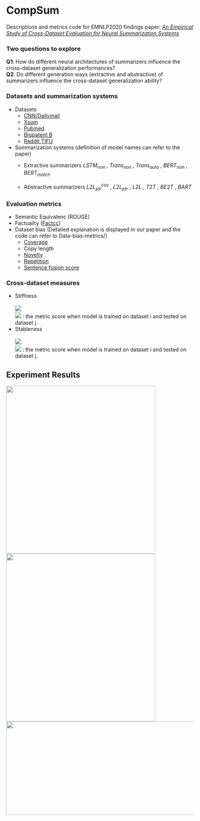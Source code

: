 # CompSum

Descriptions and metrics code for EMNLP2020 findings paper: *[An Empirical Study of Cross-Dataset Evaluation for Neural Summarization Systems]()*

### Two questions to explore
**Q1**: How do different neural architectures of summarizers influence the cross-dataset generalization performances?<br>
**Q2**: Do different generation ways (extractive and abstractive) of summarizers influence the cross-dataset generalization ability?

### Datasets and summarization systems
+ Datasets
  - [CNN/Dailymail](https://arxiv.org/pdf/1602.06023.pdf)
  - [Xsum](https://arxiv.org/pdf/1808.08745.pdf)
  - [Pubmed](https://arxiv.org/pdf/1804.05685.pdf)
  - [Bigpatent B](https://arxiv.org/pdf/1906.03741.pdf)
  - [Reddit TIFU](https://arxiv.org/pdf/1811.00783.pdf)
+ Summarization systems (definition of model names can refer to the paper)
  - Extractive summarizers
   $LSTM_{non}$ , $Trans_{non}$ , $Trans_{auto}$ , $BERT_{non}$ , $BERT_{match}$ 
  
  - Abstractive summarizers
   $L2L_{ptr}^{cov}$ , $L2L_{ptr}$ , $L2L$ , $T2T$ , $BE2T$ , $BART$ 
   

### Evaluation metrics
+ Semantic Equivalenc (ROUGE)
+ Factuality ([Factcc](https://arxiv.org/pdf/1910.12840.pdf)) 
+ Dataset bias (Detailed explanation is displayed in our paper and the code can refer to Data-bias-metrics/)
  + [Coverage](https://arxiv.org/pdf/1804.11283.pdf) 
  + Copy length
  + [Novelty](https://arxiv.org/pdf/1704.04368.pdf)
  + [Repetition](https://arxiv.org/pdf/1704.04368.pdf)
  + [Sentence fusion score](https://arxiv.org/pdf/1906.00077.pdf) 
  

### Cross-dataset measures
+ Stiffness 
  <br><br>
  <img src="https://render.githubusercontent.com/render/math?math=r^{\mu} = \frac{1}{N\times N}\sum_{i,j} {\mathbf{U}}_{ij}"> <br>
  <img src="https://render.githubusercontent.com/render/math?math={\mathbf{U}}_{ij}"> : the metric score when model is trained on dataset i and tested on dataset j.
+ Stableness  
  <br>
  <img src="https://render.githubusercontent.com/render/math?math=r^{\sigma} = \frac{1}{N\times N}\sum_{i,j} \mathbf{U}_{ij}/ \mathbf{U}_{jj}\times100 \%25"> <br>
  <img src="https://render.githubusercontent.com/render/math?math={\mathbf{U}}_{ij}"> : the metric score when model is trained on dataset i and tested on dataset j.

## Experiment Results
<div><img src="https://github.com/zide05/CompSUM/blob/master/figs/ROUGE_stiff_stable.PNG" width="400" height="450"><img src="https://github.com/zide05/CompSUM/blob/master/figs/factcc_stiff_stable.PNG" width="400" height="450"></div>
<img src="https://github.com/zide05/CompSUM/blob/master/figs/data_bias.PNG" width="800" height="250">


